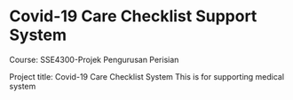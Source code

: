 # Covid-19 Care Checklist Support System
Course: SSE4300-Projek Pengurusan Perisian

Project title: Covid-19 Care Checklist System
This is for supporting medical system
